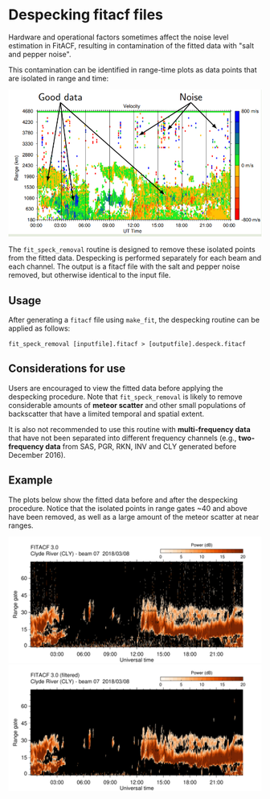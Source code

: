 <!--
(C) copyright 2022 University Centre in Svalbard (UNIS)
author: Emma Bland, UNIS
-->
# Despecking fitacf files

Hardware and operational factors sometimes affect the noise level estimation in FitACF, resulting in contamination of the fitted data with "salt and pepper noise". 

This contamination can be identified in range-time plots as data points that are isolated in range and time:

![!](figures/salt_and_pepper_noise.png)

The `fit_speck_removal` routine is designed to remove these isolated points from the fitted data. Despecking is performed separately for each beam and each channel. The output is a fitacf file with the salt and pepper noise removed, but otherwise identical to the input file. 

## Usage

After generating a `fitacf` file using `make_fit`, the despecking routine can be applied as follows:

```
fit_speck_removal [inputfile].fitacf > [outputfile].despeck.fitacf
```


## Considerations for use

Users are encouraged to view the fitted data before applying the despecking procedure. Note that `fit_speck_removal` is likely to remove considerable amounts of **meteor scatter** and other small populations of backscatter that have a limited temporal and spatial extent. 

It is also not recommended to use this routine with **multi-frequency data** that have not been separated into different frequency channels (e.g., **two-frequency data** from SAS, PGR, RKN, INV and CLY generated before December 2016).


## Example

The plots below show the fitted data before and after the despecking procedure. Notice that the isolated points in range gates ~40 and above have been removed, as well as a large amount of the meteor scatter at near ranges. 

![!](figures/timeplot_pwr_20180308_cly.fitacf3.png)
![!](figures/timeplot_pwr_20180308_cly.despeck.fitacf3.png)

